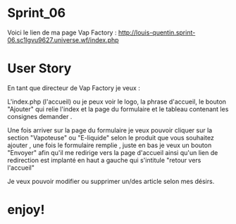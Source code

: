 # Sprint_06
Voici le lien de ma page Vap Factory : http://louis-quentin.sprint-06.sc1lgvu9627.universe.wf/index.php

# User Story 

En tant que directeur de Vap Factory je veux :

L'index.php (l'accueil) ou je peux voir le logo, la phrase d'accueil, le bouton "Ajouter" qui relie l'index et la page du formulaire et le tableau contenant les consignes demander .

Une fois arriver sur la page du formulaire je veux pouvoir cliquer sur la section "Vapoteuse" ou "E-liquide" selon le produit que vous souhaitez ajouter 
, une fois le formulaire remplie , juste en bas je veux un bouton "Envoyer"  afin qu'il me redirige vers la page d'accueil ainsi qu'un lien de redirection est implanté en haut a gauche qui s'intitule "retour vers l'accueil"

Je veux pouvoir modifier ou supprimer un/des article selon mes désirs. 

# enjoy!


 

